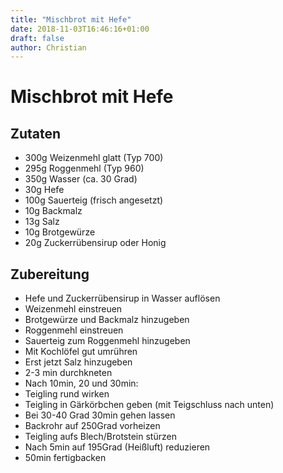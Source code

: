 ```yaml
---
title: "Mischbrot mit Hefe"
date: 2018-11-03T16:46:16+01:00
draft: false
author: Christian
---
```

# Mischbrot mit Hefe
## Zutaten
- 300g Weizenmehl glatt (Typ 700)
- 295g Roggenmehl (Typ 960)
- 350g Wasser (ca. 30 Grad)
- 30g Hefe
- 100g Sauerteig (frisch angesetzt)
- 10g Backmalz
- 13g Salz
- 10g Brotgewürze
- 20g Zuckerrübensirup oder Honig
## Zubereitung
- Hefe und Zuckerrübensirup in Wasser auflösen
- Weizenmehl einstreuen
- Brotgewürze und Backmalz hinzugeben
- Roggenmehl einstreuen
- Sauerteig zum Roggenmehl hinzugeben
- Mit Kochlöfel gut umrühren
- Erst jetzt Salz hinzugeben 
- 2-3 min durchkneten
- Nach 10min, 20 und 30min:
- Teigling rund wirken
- Teigling in Gärkörbchen geben (mit Teigschluss nach unten)
- Bei 30-40 Grad 30min gehen lassen
- Backrohr auf 250Grad vorheizen
- Teigling aufs Blech/Brotstein stürzen
- Nach 5min auf 195Grad (Heißluft) reduzieren
- 50min fertigbacken
